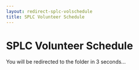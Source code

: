 ```yaml
---
layout: redirect-splc-volschedule
title: SPLC Volunteer Schedule
---
```


# SPLC Volunteer Schedule

You will be redirected to the folder in 3 seconds...

